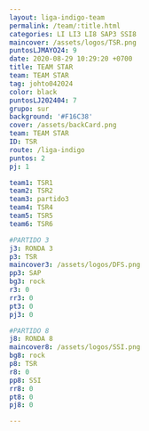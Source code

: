 ```yaml
---
layout: liga-indigo-team
permalink: /team/:title.html
categories: LI LI3 LI8 SAP3 SSI8
maincover: /assets/logos/TSR.png
puntosLJMAYO24: 9
date: 2020-08-29 10:29:20 +0700
title: TEAM STAR
team: TEAM STAR
tag: johto042024
color: black
puntosLJ202404: 7
grupo: sur
background: '#F16C38'
cover: /assets/backCard.png
team: TEAM STAR
ID: TSR
route: /liga-indigo
puntos: 2
pj: 1

team1: TSR1
team2: TSR2
team3: partido3
team4: TSR4
team5: TSR5
team6: TSR6

#PARTIDO 3
j3: RONDA 3
p3: TSR
maincover3: /assets/logos/DFS.png
pp3: SAP
bg3: rock
r3: 0
rr3: 0 
pt3: 0
pj3: 0

#PARTIDO 8
j8: RONDA 8
maincover8: /assets/logos/SSI.png
bg8: rock 
p8: TSR
r8: 0
pp8: SSI
rr8: 0
pt8: 0
pj8: 0

---
```



